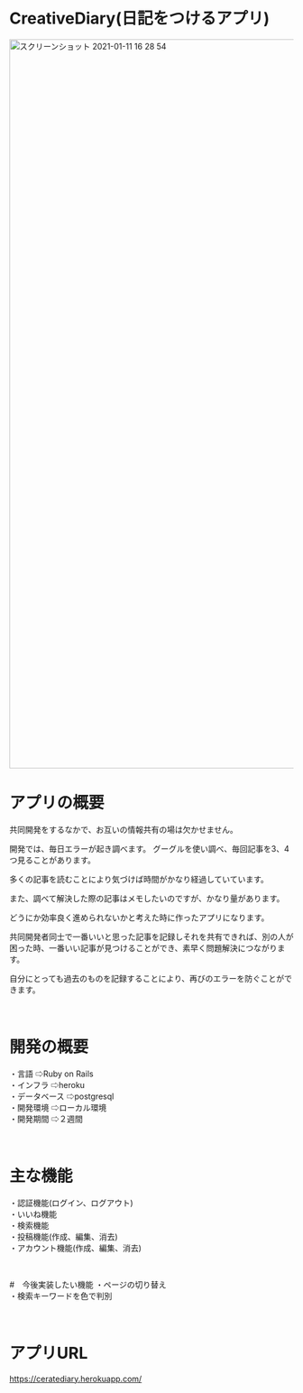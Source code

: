 # CreativeDiary(日記をつけるアプリ)

<img width="1293" alt="スクリーンショット 2021-01-11 16 28 54" src="https://user-images.githubusercontent.com/71686577/104155276-2d483a80-542a-11eb-9660-8a1a4cd5b200.png">


# アプリの概要
共同開発をするなかで、お互いの情報共有の場は欠かせません。

開発では、毎日エラーが起き調べます。
グーグルを使い調べ、毎回記事を3、4つ見ることがあります。

多くの記事を読むことにより気づけば時間がかなり経過していています。

また、調べて解決した際の記事はメモしたいのですが、かなり量があります。

どうにか効率良く進められないかと考えた時に作ったアプリになります。

共同開発者同士で一番いいと思った記事を記録しそれを共有できれば、別の人が困った時、一番いい記事が見つけることができ、素早く問題解決につながります。

自分にとっても過去のものを記録することにより、再びのエラーを防ぐことができます。

<br>


# 開発の概要
・言語
⇨Ruby on Rails
<br>
・インフラ
⇨heroku
<br>
・データベース
⇨postgresql
<br>
・開発環境
⇨ローカル環境
<br>
・開発期間
⇨２週間


<br>
 
# 主な機能
・認証機能(ログイン、ログアウト)
<br>
・いいね機能
<br>
・検索機能
<br>
・投稿機能(作成、編集、消去)
<br>
・アカウント機能(作成、編集、消去)

<br>

#　今後実装したい機能
・ページの切り替え
<br>
・検索キーワードを色で判別

<br>

# アプリURL
https://ceratediary.herokuapp.com/


